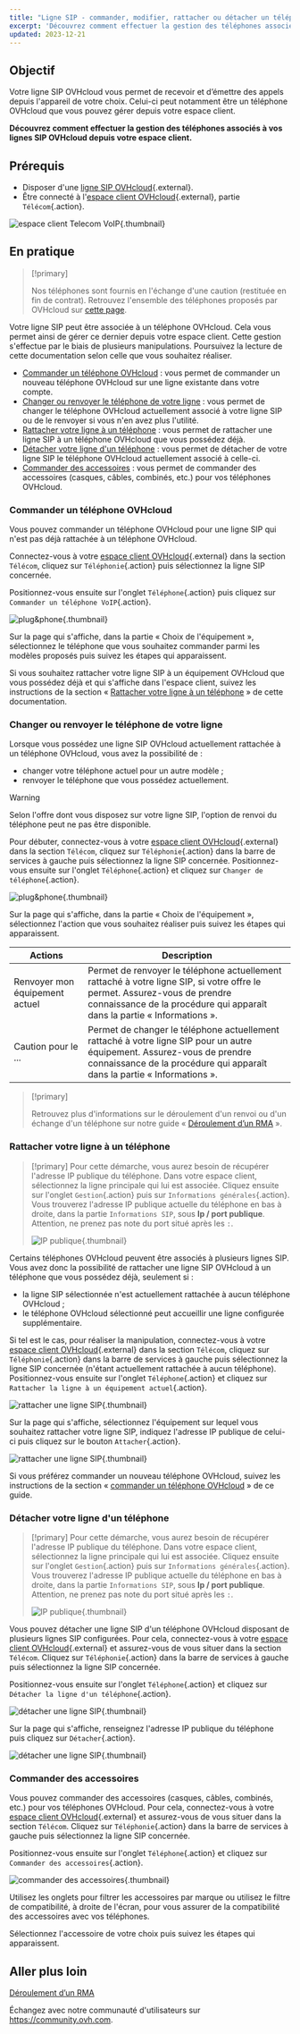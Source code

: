 ```yaml
---
title: "Ligne SIP - commander, modifier, rattacher ou détacher un téléphone OVHcloud"
excerpt: 'Découvrez comment effectuer la gestion des téléphones associés à vos lignes SIP depuis votre espace client'
updated: 2023-12-21
---
```


## Objectif

Votre ligne SIP OVHcloud vous permet de recevoir et d’émettre des appels depuis l'appareil de votre choix. Celui-ci peut notamment être un téléphone OVHcloud que vous pouvez gérer depuis votre espace client.

**Découvrez comment effectuer la gestion des téléphones associés à vos lignes SIP OVHcloud depuis votre espace client.**

## Prérequis

- Disposer d'une [ligne SIP OVHcloud](/links/telecom/voip){.external}.
- Être connecté à l'[espace client OVHcloud](/links/manager){.external}, partie `Télécom`{.action}.

![espace client Telecom VoIP](https://raw.githubusercontent.com/ovh/docs/master/templates/control-panel/product-selection/telecom/tpl-telecom-02-fr-voip.png){.thumbnail}

## En pratique

> [!primary]
>
> Nos téléphones sont fournis en l'échange d'une caution (restituée en fin de contrat). Retrouvez l'ensemble des téléphones proposés par OVHcloud sur [cette page](https://www.ovhtelecom.fr/telephonie/comparatif-des-telephones.xml).

Votre ligne SIP peut être associée à un téléphone OVHcloud. Cela vous permet ainsi de gérer ce dernier depuis votre espace client. Cette gestion s'effectue par le biais de plusieurs manipulations. Poursuivez la lecture de cette documentation selon celle que vous souhaitez réaliser.

- [Commander un téléphone OVHcloud](#obtenir-telephone) : vous permet de commander un nouveau téléphone OVHcloud sur une ligne existante dans votre compte.
- [Changer ou renvoyer le téléphone de votre ligne](#changer-telephone) : vous permet de changer le téléphone OVHcloud actuellement associé à votre ligne SIP ou de le renvoyer si vous n'en avez plus l'utilité.
- [Rattacher votre ligne à un téléphone](#rattacher-telephone) : vous permet de rattacher une ligne SIP à un téléphone OVHcloud que vous possédez déjà.
- [Détacher votre ligne d'un téléphone](#detacher-telephone) : vous permet de détacher de votre ligne SIP le téléphone OVHcloud actuellement associé à celle-ci.
- [Commander des accessoires](#accessoires) : vous permet de commander des accessoires (casques, câbles, combinés, etc.) pour vos téléphones OVHcloud.

### Commander un téléphone OVHcloud <a name="obtenir-telephone"></a>

Vous pouvez commander un téléphone OVHcloud pour une ligne SIP qui n'est pas déjà rattachée à un téléphone OVHcloud.

Connectez-vous à votre [espace client OVHcloud](/links/manager){.external} dans la section `Télécom`, cliquez sur `Téléphonie`{.action} puis sélectionnez la ligne SIP concernée.

Positionnez-vous ensuite sur l'onglet `Téléphone`{.action} puis cliquez sur `Commander un téléphone VoIP`{.action}.

![plug&phone](images/orderphone.png){.thumbnail}

Sur la page qui s'affiche, dans la partie « Choix de l'équipement », sélectionnez le téléphone que vous souhaitez commander parmi les modèles proposés puis suivez les étapes qui apparaissent.

Si vous souhaitez rattacher votre ligne SIP à un équipement OVHcloud que vous possédez déjà et qui s'affiche dans l'espace client, suivez les instructions de la section « [Rattacher votre ligne à un téléphone](#rattacher-telephone) » de cette documentation. 

### Changer ou renvoyer le téléphone de votre ligne <a name="changer-telephone"></a>

Lorsque vous possédez une ligne SIP OVHcloud actuellement rattachée à un téléphone OVHcloud, vous avez la possibilité de :

- changer votre téléphone actuel pour un autre modèle ;
- renvoyer le téléphone que vous possédez actuellement.

> [!warning]
>
> Selon l'offre dont vous disposez sur votre ligne SIP, l'option de renvoi du téléphone peut ne pas être disponible.
>

Pour débuter, connectez-vous à votre [espace client OVHcloud](/links/manager){.external} dans la section `Télécom`, cliquez sur `Téléphonie`{.action} dans la barre de services à gauche puis sélectionnez la ligne SIP concernée. Positionnez-vous ensuite sur l'onglet `Téléphone`{.action} et cliquez sur `Changer de téléphone`{.action}.

![plug&phone](images/change-phone.png){.thumbnail}

Sur la page qui s'affiche, dans la partie « Choix de l'équipement », sélectionnez l'action que vous souhaitez réaliser puis suivez les étapes qui apparaissent.

|Actions|Description|
|---|---|
|Renvoyer mon équipement actuel|Permet de renvoyer le téléphone actuellement rattaché à votre ligne SIP, si votre offre le permet. Assurez-vous de prendre connaissance de la procédure qui apparaît dans la partie « Informations ».|
|Caution pour le ...|Permet de changer le téléphone actuellement rattaché à votre ligne SIP pour un autre équipement. Assurez-vous de prendre connaissance de la procédure qui apparaît dans la partie « Informations ».| 

> [!primary]
>
> Retrouvez plus d'informations sur le déroulement d'un renvoi ou d'un échange d'un téléphone sur notre guide « [Déroulement d’un RMA](/pages/web_cloud/phone_and_fax/voip/deroulement_d_un_rma) ».
> 

### Rattacher votre ligne à un téléphone <a name="rattacher-telephone"></a>

> [!primary]
> Pour cette démarche, vous aurez besoin de récupérer l'adresse IP publique du téléphone. Dans votre espace client, sélectionnez la ligne principale qui lui est associée. Cliquez ensuite sur l'onglet `Gestion`{.action} puis sur `Informations générales`{.action}. Vous trouverez l'adresse IP publique actuelle du téléphone en bas à droite, dans la partie `Informations SIP`, sous **Ip / port publique**. Attention, ne prenez pas note du port situé après les `:`.
>
> ![IP publique](images/public-ip.png){.thumbnail}
>

Certains téléphones OVHcloud peuvent être associés à plusieurs lignes SIP. Vous avez donc la possibilité de rattacher une ligne SIP OVHcloud à un téléphone que vous possédez déjà, seulement si :

- la ligne SIP sélectionnée n'est actuellement rattachée à aucun téléphone OVHcloud ;
- le téléphone OVHcloud sélectionné peut accueillir une ligne configurée supplémentaire.

Si tel est le cas, pour réaliser la manipulation, connectez-vous à votre [espace client OVHcloud](/links/manager){.external} dans la section `Télécom`, cliquez sur `Téléphonie`{.action} dans la barre de services à gauche puis sélectionnez la ligne SIP concernée (n'étant actuellement rattachée à aucun téléphone). Positionnez-vous ensuite sur l'onglet `Téléphone`{.action} et cliquez sur `Rattacher la ligne à un équipement actuel`{.action}.

![rattacher une ligne SIP](images/plug-and-phone-step1.png){.thumbnail}

Sur la page qui s'affiche, sélectionnez l'équipement sur lequel vous souhaitez rattacher votre ligne SIP, indiquez l'adresse IP publique de celui-ci puis cliquez sur le bouton `Attacher`{.action}.

![rattacher une ligne SIP](images/plug-and-phone-step5.png){.thumbnail}

Si vous préférez commander un nouveau téléphone OVHcloud, suivez les instructions de la section « [commander un téléphone OVHcloud](#obtenir-telephone) » de ce guide. 

### Détacher votre ligne d'un téléphone <a name="detacher-telephone"></a>

> [!primary]
> Pour cette démarche, vous aurez besoin de récupérer l'adresse IP publique du téléphone. Dans votre espace client, sélectionnez la ligne principale qui lui est associée. Cliquez ensuite sur l'onglet `Gestion`{.action} puis sur `Informations générales`{.action}. Vous trouverez l'adresse IP publique actuelle du téléphone en bas à droite, dans la partie `Informations SIP`, sous **Ip / port publique**. Attention, ne prenez pas note du port situé après les `:`.
>
> ![IP publique](images/public-ip.png){.thumbnail}
>

Vous pouvez détacher une ligne SIP d'un téléphone OVHcloud disposant de plusieurs lignes SIP configurées. Pour cela, connectez-vous à votre [espace client OVHcloud](/links/manager){.external} et assurez-vous de vous situer dans la section `Télécom`. Cliquez sur `Téléphonie`{.action} dans la barre de services à gauche puis sélectionnez la ligne SIP concernée.

Positionnez-vous ensuite sur l'onglet `Téléphone`{.action} et cliquez sur `Détacher la ligne d'un téléphone`{.action}.

![détacher une ligne SIP](images/detach-phone01.png){.thumbnail}

Sur la page qui s'affiche, renseignez l'adresse IP publique du téléphone puis cliquez sur `Détacher`{.action}. 

![détacher une ligne SIP](images/detach-phone02.png){.thumbnail}

### Commander des accessoires <a name="accessoires"></a>

Vous pouvez commander des accessoires (casques, câbles, combinés, etc.) pour vos téléphones OVHcloud. Pour cela, connectez-vous à votre [espace client OVHcloud](/links/manager){.external} et assurez-vous de vous situer dans la section `Télécom`. Cliquez sur `Téléphonie`{.action} dans la barre de services à gauche puis sélectionnez la ligne SIP concernée.

Positionnez-vous ensuite sur l'onglet `Téléphone`{.action} et cliquez sur `Commander des accessoires`{.action}.

![commander des accessoires](images/accessoires01.png){.thumbnail}

Utilisez les onglets pour filtrer les accessoires par marque ou utilisez le filtre de compatibilité, à droite de l'écran, pour vous assurer de la compatibilité des accessoires avec vos téléphones.

Sélectionnez l'accessoire de votre choix puis suivez les étapes qui apparaissent.

## Aller plus loin

[Déroulement d’un RMA](/pages/web_cloud/phone_and_fax/voip/deroulement_d_un_rma)

Échangez avec notre communauté d'utilisateurs sur <https://community.ovh.com>.
